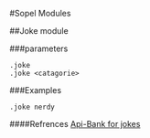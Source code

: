 #Sopel Modules

##Joke module

###parameters
```
.joke
.joke <catagorie>
```

###Examples
```
.joke nerdy
```

####Refrences
[Api-Bank for jokes][1]


[1]:http://www.icndb.com/api/
